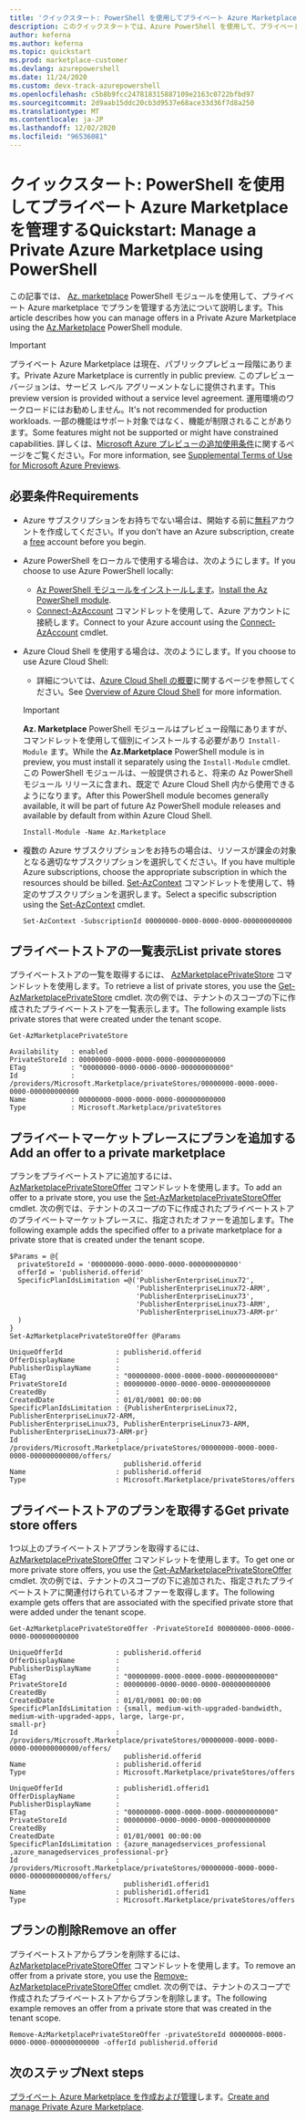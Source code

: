```yaml
---
title: 'クイックスタート: PowerShell を使用してプライベート Azure Marketplace を管理する'
description: このクイックスタートでは、Azure PowerShell を使用して、プライベート Azure Marketplace でプランを管理する方法を示します。
author: keferna
ms.author: keferna
ms.topic: quickstart
ms.prod: marketplace-customer
ms.devlang: azurepowershell
ms.date: 11/24/2020
ms.custom: devx-track-azurepowershell
ms.openlocfilehash: c5b8b9fcc247818315887109e2163c0722bfbd97
ms.sourcegitcommit: 2d9aab15ddc20cb3d9537e68ace33d36f7d8a250
ms.translationtype: MT
ms.contentlocale: ja-JP
ms.lasthandoff: 12/02/2020
ms.locfileid: "96536081"
---
```

# <a name="quickstart-manage-a-private-azure-marketplace-using-powershell"></a><span data-ttu-id="66f30-103">クイックスタート: PowerShell を使用してプライベート Azure Marketplace を管理する</span><span class="sxs-lookup"><span data-stu-id="66f30-103">Quickstart: Manage a Private Azure Marketplace using PowerShell</span></span>

<span data-ttu-id="66f30-104">この記事では、 [Az. marketplace](/powershell/module/az.marketplace) PowerShell モジュールを使用して、プライベート Azure marketplace でプランを管理する方法について説明します。</span><span class="sxs-lookup"><span data-stu-id="66f30-104">This article describes how you can manage offers in a Private Azure Marketplace using the [Az.Marketplace](/powershell/module/az.marketplace) PowerShell module.</span></span>

> [!IMPORTANT]
> <span data-ttu-id="66f30-105">プライベート Azure Marketplace は現在、パブリックプレビュー段階にあります。</span><span class="sxs-lookup"><span data-stu-id="66f30-105">Private Azure Marketplace is currently in public preview.</span></span> <span data-ttu-id="66f30-106">このプレビュー バージョンは、サービス レベル アグリーメントなしに提供されます。</span><span class="sxs-lookup"><span data-stu-id="66f30-106">This preview version is provided without a service level agreement.</span></span> <span data-ttu-id="66f30-107">運用環境のワークロードにはお勧めしません。</span><span class="sxs-lookup"><span data-stu-id="66f30-107">It's not recommended for production workloads.</span></span> <span data-ttu-id="66f30-108">一部の機能はサポート対象ではなく、機能が制限されることがあります。</span><span class="sxs-lookup"><span data-stu-id="66f30-108">Some features might not be supported or might have constrained capabilities.</span></span> <span data-ttu-id="66f30-109">詳しくは、[Microsoft Azure プレビューの追加使用条件](https://azure.microsoft.com/support/legal/preview-supplemental-terms/)に関するページをご覧ください。</span><span class="sxs-lookup"><span data-stu-id="66f30-109">For more information, see [Supplemental Terms of Use for Microsoft Azure Previews](https://azure.microsoft.com/support/legal/preview-supplemental-terms/).</span></span>

## <a name="requirements"></a><span data-ttu-id="66f30-110">必要条件</span><span class="sxs-lookup"><span data-stu-id="66f30-110">Requirements</span></span>

* <span data-ttu-id="66f30-111">Azure サブスクリプションをお持ちでない場合は、開始する前に[無料](https://azure.microsoft.com/free/)アカウントを作成してください。</span><span class="sxs-lookup"><span data-stu-id="66f30-111">If you don't have an Azure subscription, create a [free](https://azure.microsoft.com/free/) account before you begin.</span></span>

* <span data-ttu-id="66f30-112">Azure PowerShell をローカルで使用する場合は、次のようにします。</span><span class="sxs-lookup"><span data-stu-id="66f30-112">If you choose to use Azure PowerShell locally:</span></span>
  * <span data-ttu-id="66f30-113">[Az PowerShell モジュールをインストールします](/powershell/azure/install-az-ps)。</span><span class="sxs-lookup"><span data-stu-id="66f30-113">[Install the Az PowerShell module](/powershell/azure/install-az-ps).</span></span>
  * <span data-ttu-id="66f30-114">[Connect-AzAccount](/powershell/module/az.accounts/connect-azaccount) コマンドレットを使用して、Azure アカウントに接続します。</span><span class="sxs-lookup"><span data-stu-id="66f30-114">Connect to your Azure account using the [Connect-AzAccount](/powershell/module/az.accounts/connect-azaccount) cmdlet.</span></span>
* <span data-ttu-id="66f30-115">Azure Cloud Shell を使用する場合は、次のようにします。</span><span class="sxs-lookup"><span data-stu-id="66f30-115">If you choose to use Azure Cloud Shell:</span></span>
  * <span data-ttu-id="66f30-116">詳細については、[Azure Cloud Shell の概要](https://docs.microsoft.com/azure/cloud-shell/overview)に関するページを参照してください。</span><span class="sxs-lookup"><span data-stu-id="66f30-116">See [Overview of Azure Cloud Shell](https://docs.microsoft.com/azure/cloud-shell/overview) for more information.</span></span>

  > [!IMPORTANT]
  > <span data-ttu-id="66f30-117">**Az. Marketplace** PowerShell モジュールはプレビュー段階にありますが、コマンドレットを使用して個別にインストールする必要があり `Install-Module` ます。</span><span class="sxs-lookup"><span data-stu-id="66f30-117">While the **Az.Marketplace** PowerShell module is in preview, you must install it separately using the `Install-Module` cmdlet.</span></span> <span data-ttu-id="66f30-118">この PowerShell モジュールは、一般提供されると、将来の Az PowerShell モジュール リリースに含まれ、既定で Azure Cloud Shell 内から使用できるようになります。</span><span class="sxs-lookup"><span data-stu-id="66f30-118">After this PowerShell module becomes generally available, it will be part of future Az PowerShell module releases and available by default from within Azure Cloud Shell.</span></span>

  ```azurepowershell-interactive
  Install-Module -Name Az.Marketplace
  ```

* <span data-ttu-id="66f30-119">複数の Azure サブスクリプションをお持ちの場合は、リソースが課金の対象となる適切なサブスクリプションを選択してください。</span><span class="sxs-lookup"><span data-stu-id="66f30-119">If you have multiple Azure subscriptions, choose the appropriate subscription in which the resources should be billed.</span></span> <span data-ttu-id="66f30-120">[Set-AzContext](/powershell/module/az.accounts/set-azcontext) コマンドレットを使用して、特定のサブスクリプションを選択します。</span><span class="sxs-lookup"><span data-stu-id="66f30-120">Select a specific subscription using the [Set-AzContext](/powershell/module/az.accounts/set-azcontext) cmdlet.</span></span>

  ```azurepowershell-interactive
  Set-AzContext -SubscriptionId 00000000-0000-0000-0000-000000000000
  ```

## <a name="list-private-stores"></a><span data-ttu-id="66f30-121">プライベートストアの一覧表示</span><span class="sxs-lookup"><span data-stu-id="66f30-121">List private stores</span></span>

<span data-ttu-id="66f30-122">プライベートストアの一覧を取得するには、 [AzMarketplacePrivateStore](/powershell/module/az.marketplace/get-azmarketplaceprivatestore) コマンドレットを使用します。</span><span class="sxs-lookup"><span data-stu-id="66f30-122">To retrieve a list of private stores, you use the [Get-AzMarketplacePrivateStore](/powershell/module/az.marketplace/get-azmarketplaceprivatestore) cmdlet.</span></span> <span data-ttu-id="66f30-123">次の例では、テナントのスコープの下に作成されたプライベートストアを一覧表示します。</span><span class="sxs-lookup"><span data-stu-id="66f30-123">The following example lists private stores that were created under the tenant scope.</span></span>

```azurepowershell-interactive
Get-AzMarketplacePrivateStore
```

```Output
Availability   : enabled
PrivateStoreId : 00000000-0000-0000-0000-000000000000
ETag           : "00000000-0000-0000-0000-000000000000"
Id             : /providers/Microsoft.Marketplace/privateStores/00000000-0000-0000-0000-000000000000
Name           : 00000000-0000-0000-0000-000000000000
Type           : Microsoft.Marketplace/privateStores
```

## <a name="add-an-offer-to-a-private-marketplace"></a><span data-ttu-id="66f30-124">プライベートマーケットプレースにプランを追加する</span><span class="sxs-lookup"><span data-stu-id="66f30-124">Add an offer to a private marketplace</span></span>

<span data-ttu-id="66f30-125">プランをプライベートストアに追加するには、 [AzMarketplacePrivateStoreOffer](/powershell/module/az.marketplace/set-azmarketplaceprivatestoreoffer) コマンドレットを使用します。</span><span class="sxs-lookup"><span data-stu-id="66f30-125">To add an offer to a private store, you use the [Set-AzMarketplacePrivateStoreOffer](/powershell/module/az.marketplace/set-azmarketplaceprivatestoreoffer) cmdlet.</span></span> <span data-ttu-id="66f30-126">次の例では、テナントのスコープの下に作成されたプライベートストアのプライベートマーケットプレースに、指定されたオファーを追加します。</span><span class="sxs-lookup"><span data-stu-id="66f30-126">The following example adds the specified offer to a private marketplace for a private store that is created under the tenant scope.</span></span>

```azurepowershell-interactive
$Params = @{
  privateStoreId = '00000000-0000-0000-0000-000000000000'
  offerId = 'publisherid.offerid'
  SpecificPlanIdsLimitation =@('PublisherEnterpriseLinux72',
                               'PublisherEnterpriseLinux72-ARM',
                               'PublisherEnterpriseLinux73',
                               'PublisherEnterpriseLinux73-ARM',
                               'PublisherEnterpriseLinux73-ARM-pr'
  )
}
Set-AzMarketplacePrivateStoreOffer @Params
```

```Output
UniqueOfferId             : publisherid.offerid
OfferDisplayName          :
PublisherDisplayName      :
ETag                      : "00000000-0000-0000-0000-000000000000"
PrivateStoreId            : 00000000-0000-0000-0000-000000000000
CreatedBy                 :
CreatedDate               : 01/01/0001 00:00:00
SpecificPlanIdsLimitation : {PublisherEnterpriseLinux72, PublisherEnterpriseLinux72-ARM,
PublisherEnterpriseLinux73, PublisherEnterpriseLinux73-ARM, PublisherEnterpriseLinux73-ARM-pr}
Id                        :
/providers/Microsoft.Marketplace/privateStores/00000000-0000-0000-0000-000000000000/offers/
                            publisherid.offerid
Name                      : publisherid.offerid
Type                      : Microsoft.Marketplace/privateStores/offers
```

## <a name="get-private-store-offers"></a><span data-ttu-id="66f30-127">プライベートストアのプランを取得する</span><span class="sxs-lookup"><span data-stu-id="66f30-127">Get private store offers</span></span>

<span data-ttu-id="66f30-128">1つ以上のプライベートストアプランを取得するには、 [AzMarketplacePrivateStoreOffer](/powershell/module/az.marketplace/get-azmarketplaceprivatestoreoffer) コマンドレットを使用します。</span><span class="sxs-lookup"><span data-stu-id="66f30-128">To get one or more private store offers, you use the [Get-AzMarketplacePrivateStoreOffer](/powershell/module/az.marketplace/get-azmarketplaceprivatestoreoffer) cmdlet.</span></span> <span data-ttu-id="66f30-129">次の例では、テナントのスコープの下に追加された、指定されたプライベートストアに関連付けられているオファーを取得します。</span><span class="sxs-lookup"><span data-stu-id="66f30-129">The following example gets offers that are associated with the specified private store that were added under the tenant scope.</span></span>

```azurepowershell-interactive
Get-AzMarketplacePrivateStoreOffer -PrivateStoreId 00000000-0000-0000-0000-000000000000
```

```Output
UniqueOfferId             : publisherid.offerid
OfferDisplayName          :
PublisherDisplayName      :
ETag                      : "00000000-0000-0000-0000-000000000000"
PrivateStoreId            : 00000000-0000-0000-0000-000000000000
CreatedBy                 :
CreatedDate               : 01/01/0001 00:00:00
SpecificPlanIdsLimitation : {small, medium-with-upgraded-bandwidth, medium-with-upgraded-apps, large, large-pr,
small-pr}
Id                        :
/providers/Microsoft.Marketplace/privateStores/00000000-0000-0000-0000-000000000000/offers/
                            publisherid.offerid
Name                      : publisherid.offerid
Type                      : Microsoft.Marketplace/privateStores/offers

UniqueOfferId             : publisherid1.offerid1
OfferDisplayName          :
PublisherDisplayName      :
ETag                      : "00000000-0000-0000-0000-000000000000"
PrivateStoreId            : 00000000-0000-0000-0000-000000000000
CreatedBy                 :
CreatedDate               : 01/01/0001 00:00:00
SpecificPlanIdsLimitation : {azure_managedservices_professional ,azure_managedservices_professional-pr}
Id                        :
/providers/Microsoft.Marketplace/privateStores/00000000-0000-0000-0000-000000000000/offers/
                            publisherid1.offerid1
Name                      : publisherid1.offerid1
Type                      : Microsoft.Marketplace/privateStores/offers
```

## <a name="remove-an-offer"></a><span data-ttu-id="66f30-130">プランの削除</span><span class="sxs-lookup"><span data-stu-id="66f30-130">Remove an offer</span></span>

<span data-ttu-id="66f30-131">プライベートストアからプランを削除するには、 [AzMarketplacePrivateStoreOffer](/powershell/module/az.marketplace/remove-azmarketplaceprivatestoreoffer) コマンドレットを使用します。</span><span class="sxs-lookup"><span data-stu-id="66f30-131">To remove an offer from a private store, you use the [Remove-AzMarketplacePrivateStoreOffer](/powershell/module/az.marketplace/remove-azmarketplaceprivatestoreoffer) cmdlet.</span></span> <span data-ttu-id="66f30-132">次の例では、テナントのスコープで作成されたプライベートストアからプランを削除します。</span><span class="sxs-lookup"><span data-stu-id="66f30-132">The following example removes an offer from a private store that was created in the tenant scope.</span></span>

```azurepowershell-interactive
Remove-AzMarketplacePrivateStoreOffer -privateStoreId 00000000-0000-0000-0000-000000000000 -offerId publisherid.offerid
```

## <a name="next-steps"></a><span data-ttu-id="66f30-133">次のステップ</span><span class="sxs-lookup"><span data-stu-id="66f30-133">Next steps</span></span>

<span data-ttu-id="66f30-134">[プライベート Azure Marketplace を作成および管理](create-manage-private-azure-marketplace.md)します。</span><span class="sxs-lookup"><span data-stu-id="66f30-134">[Create and manage Private Azure Marketplace](create-manage-private-azure-marketplace.md).</span></span>
